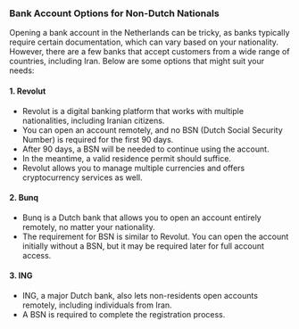 ### Bank Account Options for Non-Dutch Nationals

Opening a bank account in the Netherlands can be tricky, as banks typically require certain documentation, which can vary based on your nationality. However, there are a few banks that accept customers from a wide range of countries, including Iran. Below are some options that might suit your needs:

#### 1. **Revolut**
   - Revolut is a digital banking platform that works with multiple nationalities, including Iranian citizens.
   - You can open an account remotely, and no BSN (Dutch Social Security Number) is required for the first 90 days.
   - After 90 days, a BSN will be needed to continue using the account.
   - In the meantime, a valid residence permit should suffice.
   - Revolut allows you to manage multiple currencies and offers cryptocurrency services as well.

#### 2. **Bunq**
   - Bunq is a Dutch bank that allows you to open an account entirely remotely, no matter your nationality.
   - The requirement for BSN is similar to Revolut. You can open the account initially without a BSN, but it may be required later for full account access.

#### 3. **ING**
   - ING, a major Dutch bank, also lets non-residents open accounts remotely, including individuals from Iran.
   - A BSN is required to complete the registration process. 
